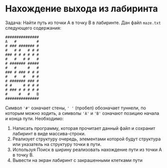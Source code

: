 # Нахождение выхода из лабиринта
Задача: Найти путь из точки A в точку B в лабиринте.
Дан файл `maze.txt` следующего содержания:
```
###############
A   #         #
# ### ####### #
#   # #   # # #
### # # # # # #
#   #   # #   #
# ####### #####
#   #     #   #
### # ### # # #
#   #   #   # #
# ####### ### #
# #     # # # #
# ### # # # # #
#     #   #   B
###############
```
Символ `'#'` означает стены, `' '` (пробел) обозначает туннели, по которым можно ходить, а символы `'A'` и `'B'` означают позицию начала и конца пути.
Необходимо:
1) Написать программу, которая прочитает данный файл и сохранит лабиринт в виде массива-строки.
2) Реализует структуру очередь, элементами которой будут структура или указатель на структуру точки в пути.
3) Используя Поиск в ширину реализовать нахождение пути из точки A в точку B.
4) Вывести на экран лабиринт с закрашенными клетками пути
